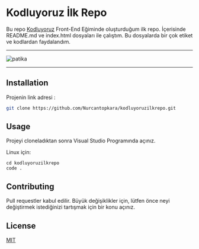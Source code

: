 # Kodluyoruz İlk Repo
Bu repo [Kodluyoruz](https://www.kodluyoruz.org) Front-End Eğiminde oluşturduğum ilk repo. İçerisinde README.md ve index.html dosyaları ile çalıştım. Bu dosyalarda bir çok etiket ve kodlardan faydalandım.
***

 ![patika](https://user-images.githubusercontent.com/105509750/168429412-68ee04af-b365-42e1-b8d1-960293f5653f.png "Patika")
***

 ## Installation
 
 Projenin link adresi : 
 
 ``` bash 
 git clone https://github.com/Nurcantopkara/kodluyoruzilkrepo.git 
 ```
 
 ## Usage
 
 
 Projeyi cloneladıktan sonra Visual Studio Programında açınız.
 
 
 Linux için:
 
 ``` linux
cd kodluyoruzilkrepo
code .
 ```
 
 ## Contributing
 
 
 Pull requestler kabul edilir. Büyük değişiklikler için, lütfen önce neyi değiştirmek istediğinizi tartışmak için bir konu açınız.


## License

[MIT](https://choosealicense.com/licenses/mit/)


 
 
 
 
 


